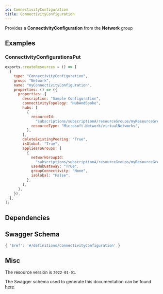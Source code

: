 ```yaml
---
id: ConnectivityConfiguration
title: ConnectivityConfiguration
---
```

Provides a **ConnectivityConfiguration** from the **Network** group
## Examples
### ConnectivityConfigurationsPut
```js
exports.createResources = () => [
  {
    type: "ConnectivityConfiguration",
    group: "Network",
    name: "myConnectivityConfiguration",
    properties: () => ({
      properties: {
        description: "Sample Configuration",
        connectivityTopology: "HubAndSpoke",
        hubs: [
          {
            resourceId:
              "subscriptions/subscriptionA/resourceGroups/myResourceGroup/providers/Microsoft.Network/virtualNetworks/myTestConnectivityConfig",
            resourceType: "Microsoft.Network/virtualNetworks",
          },
        ],
        deleteExistingPeering: "True",
        isGlobal: "True",
        appliesToGroups: [
          {
            networkGroupId:
              "subscriptions/subscriptionA/resourceGroups/myResourceGroup/providers/Microsoft.Network/networkManagers/testNetworkManager/networkGroups/group1",
            useHubGateway: "True",
            groupConnectivity: "None",
            isGlobal: "False",
          },
        ],
      },
    }),
  },
];

```
## Dependencies

## Swagger Schema
```js
{ '$ref': '#/definitions/ConnectivityConfiguration' }
```
## Misc
The resource version is `2022-01-01`.

The Swagger schema used to generate this documentation can be found [here](https://github.com/Azure/azure-rest-api-specs/tree/main/specification/network/resource-manager/Microsoft.Network/stable/2022-01-01/networkManagerConnectivityConfiguration.json).
